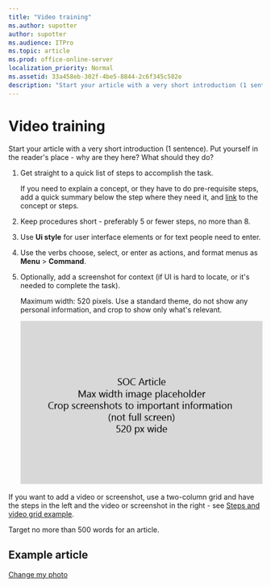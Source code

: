 ```yaml
---
title: "Video training"
ms.author: supotter
author: supotter
ms.audience: ITPro
ms.topic: article
ms.prod: office-online-server
localization_priority: Normal
ms.assetid: 33a458eb-302f-4be5-8844-2c6f345c582e
description: "Start your article with a very short introduction (1 sentence). Put yourself in the reader's place - why are they here? What should they do?"
---
```


# Video training

Start your article with a very short introduction (1 sentence). Put yourself in the reader's place - why are they here? What should they do? 
  
1. Get straight to a quick list of steps to accomplish the task.
    
    If you need to explain a concept, or they have to do pre-requisite steps, add a quick summary below the step where they need it, and [link](https://support.office.com/article/f37e7984-cf03-4fde-92d3-82970d7e241b.aspx) to the concept or steps. 
    
2. Keep procedures short - preferably 5 or fewer steps, no more than 8.
    
3. Use **Ui style** for user interface elements or for text people need to enter. 
    
4. Use the verbs choose, select, or enter as actions, and format menus as **Menu** \> **Command**.
    
5. Optionally, add a screenshot for context (if UI is hard to locate, or it's needed to complete the task).
    
    Maximum width: 520 pixels. Use a standard theme, do not show any personal information, and crop to show only what's relevant. 
    
    ![Placeholder - maximum width for SOC article art is 520 pixels](../media/7d43d3be-8658-4a5b-aa15-ed62a47a2b24.png)
  
If you want to add a video or screenshot, use a two-column grid and have the steps in the left and the video or screenshot in the right - see [Steps and video grid example](https://support.office.com/article/14ce8e82-efa0-47f5-bb84-94f078db3dae.aspx). 
  
Target no more than 500 words for an article.
  
## Example article

[Change my photo](https://support.office.com/article/555376e0-1fca-49ba-8434-307a0525c767.aspx)
  

